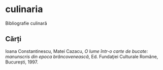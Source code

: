 # culinaria

Bibliografie culinară

## Cărți

Ioana Constantinescu, Matei Cazacu, _O lume într-o carte de bucate: manunscris din epoca brâncovenească_, Ed. Fundaţiei Culturale Române, București, 1997. 